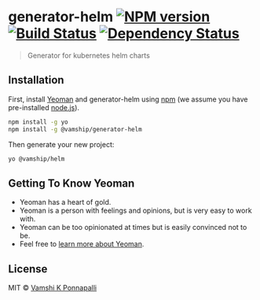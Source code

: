 # generator-helm [![NPM version][npm-image]][npm-url] [![Build Status][travis-image]][travis-url] [![Dependency Status][daviddm-image]][daviddm-url]
> Generator for kubernetes helm charts

## Installation

First, install [Yeoman](http://yeoman.io) and generator-helm using [npm](https://www.npmjs.com/) (we assume you have pre-installed [node.js](https://nodejs.org/)).

```bash
npm install -g yo
npm install -g @vamship/generator-helm
```

Then generate your new project:

```bash
yo @vamship/helm
```

## Getting To Know Yeoman

 * Yeoman has a heart of gold.
 * Yeoman is a person with feelings and opinions, but is very easy to work with.
 * Yeoman can be too opinionated at times but is easily convinced not to be.
 * Feel free to [learn more about Yeoman](http://yeoman.io/).

## License

MIT © [Vamshi K Ponnapalli]()


[npm-image]: https://badge.fury.io/js/generator-helm.svg
[npm-url]: https://npmjs.org/package/generator-helm
[travis-image]: https://travis-ci.org/vamship/generator-helm.svg?branch=master
[travis-url]: https://travis-ci.org/vamship/generator-helm
[daviddm-image]: https://david-dm.org/vamship/generator-helm.svg?theme=shields.io
[daviddm-url]: https://david-dm.org/vamship/generator-helm
